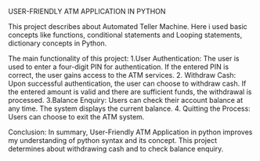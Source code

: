 USER-FRIENDLY ATM APPLICATION IN PYTHON

This project describes about Automated Teller Machine. Here i used basic concepts like functions, conditional statements and Looping statements, dictionary concepts in Python.

The main functionality of this project:
1.User Authentication:
The user is used to enter a four-digit PIN for authentication.
If the entered PIN is correct, the user gains access to the ATM services.
2. Withdraw Cash:
Upon successful authentication, the user can choose to withdraw cash.
If the entered amount is valid and there are sufficient funds, the withdrawal is processed.
3.Balance Enquiry:
Users can check their account balance at any time.
The system displays the current balance.
4. Quitting the Process:
Users can choose to exit the ATM system.

Conclusion:
In summary, User-Friendly ATM Application in python improves my understanding of python syntax and its concept. This project determines about withdrawing cash and to check balance enquiry.

